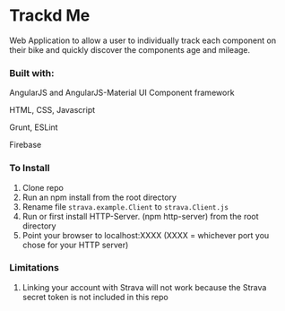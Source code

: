 # Trackd Me

Web Application to allow a user to individually track each component on their bike and quickly discover the components age and mileage. 

### Built with:
AngularJS and AngularJS-Material UI Component framework 

HTML, CSS, Javascript

Grunt, ESLint

Firebase



### To Install
1. Clone repo
1. Run an npm install from the root directory
1. Rename file `strava.example.Client` to `strava.Client.js`
1. Run or first install HTTP-Server. (npm http-server) from the root directory 
1. Point your browser to localhost:XXXX (XXXX = whichever port you chose for your HTTP server)


### Limitations
1. Linking your account with Strava will not work because the Strava secret token is not included in this repo
